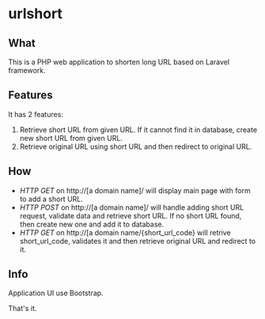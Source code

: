 # urlshort

<h2>What</h2>
This is a PHP web application to shorten long URL based on Laravel framework.

<h2>Features</h2>
It has 2 features:
<ol>
<li>Retrieve short URL from given URL. If it cannot find it in database, create new short URL from given URL.</li>
<li>Retrieve original URL using short URL and then redirect to original URL.</li>
</ol>

<h2>How</h2>
<ul>
<li><em>HTTP GET</em> on http://[a domain name]/ will display main page with form to add a short URL.</li>
<li><em>HTTP POST</em> on http://[a domain name]/ will handle adding short URL request, validate data and retrieve short URL. If no short URL found, then create new one and add it to database.</li>
<li><em>HTTP GET</em> on http://[a domain name/{short_url_code} will retrive short_url_code, validates it and then retrieve original URL and redirect to it.</li>
</ul>
<h2>Info</h2>
Application UI use Bootstrap.

That's it.
